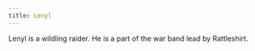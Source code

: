 ```yaml
---
title: Lenyl
---
```


Lenyl is a wildling raider. He is a part of the war band lead by Rattleshirt.


